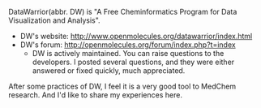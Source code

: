 DataWarrior(abbr. DW) is "A Free Cheminformatics Program for Data Visualization and Analysis".
- DW's website: http://www.openmolecules.org/datawarrior/index.html
- DW's forum: http://openmolecules.org/forum/index.php?t=index
  - DW is actively maintained. You can raise questions to the developers. I posted several questions, and they were either answered or fixed quickly, much appreciated.

After some practices of DW, I feel it is a very good tool to MedChem research. And I'd like to share my experiences here.

